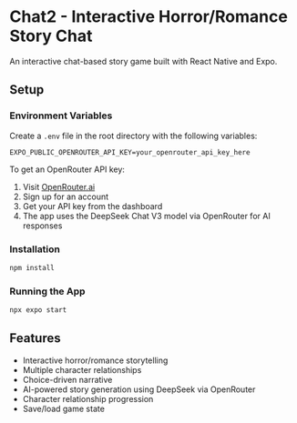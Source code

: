 # Chat2 - Interactive Horror/Romance Story Chat

An interactive chat-based story game built with React Native and Expo.

## Setup

### Environment Variables

Create a `.env` file in the root directory with the following variables:

```env
EXPO_PUBLIC_OPENROUTER_API_KEY=your_openrouter_api_key_here
```

To get an OpenRouter API key:
1. Visit [OpenRouter.ai](https://openrouter.ai)
2. Sign up for an account
3. Get your API key from the dashboard
4. The app uses the DeepSeek Chat V3 model via OpenRouter for AI responses

### Installation

```bash
npm install
```

### Running the App

```bash
npx expo start
```

## Features

- Interactive horror/romance storytelling
- Multiple character relationships
- Choice-driven narrative
- AI-powered story generation using DeepSeek via OpenRouter
- Character relationship progression
- Save/load game state
